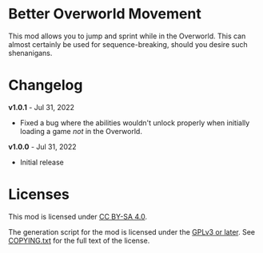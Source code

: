 Better Overworld Movement
=========================

This mod allows you to jump and sprint while in the Overworld.  This
can almost certainly be used for sequence-breaking, should you desire
such shenanigans.

Changelog
=========

**v1.0.1** - Jul 31, 2022
 * Fixed a bug where the abilities wouldn't unlock properly when
   initially loading a game *not* in the Overworld.

**v1.0.0** - Jul 31, 2022
 * Initial release
 
Licenses
========

This mod is licensed under [CC BY-SA 4.0](https://creativecommons.org/licenses/by-sa/4.0/).

The generation script for the mod is licensed under the
[GPLv3 or later](https://www.gnu.org/licenses/quick-guide-gplv3.html).
See [COPYING.txt](../../COPYING.txt) for the full text of the license.

